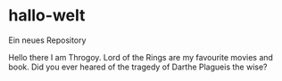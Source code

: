 # hallo-welt
Ein neues Repository

Hello there I am Throgoy. Lord of the Rings are my favourite movies and book.
Did you ever heared of the tragedy of Darthe Plagueis the wise?
